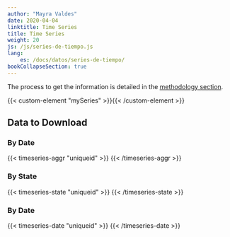 ```yaml
---
author: "Mayra Valdes"
date: 2020-04-04
linktitle: Time Series
title: Time Series
weight: 20
js: /js/series-de-tiempo.js
lang:
    es: /docs/datos/series-de-tiempo/
bookCollapseSection: true
---
```


The process to get the information is detailed in the [methodology section](/en/methodology/). 

{{< custom-element "mySeries" >}}{{< /custom-element >}}

## Data to Download

### By Date
{{< timeseries-aggr "uniqueid" >}}
{{< /timeseries-aggr >}}

### By State
{{< timeseries-state "uniqueid" >}}
{{< /timeseries-state >}}

### By Date
{{< timeseries-date "uniqueid" >}}
{{< /timeseries-date >}}
